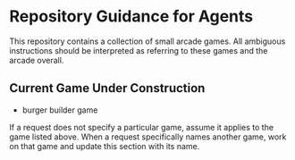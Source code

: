 # Repository Guidance for Agents

This repository contains a collection of small arcade games. All ambiguous instructions should be interpreted as referring to these games and the arcade overall.

## Current Game Under Construction
- burger builder game




If a request does not specify a particular game, assume it applies to the game listed above. When a request specifically names another game, work on that game and update this section with its name.

